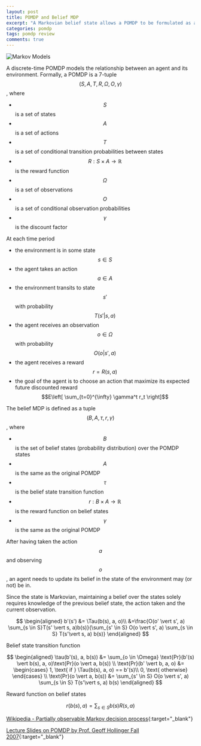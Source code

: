 ```yaml
---
layout: post
title: POMDP and Belief MDP
excerpt: "A Markovian belief state allows a POMDP to be formulated as a MDP where every belief is a state."
categories: pomdp
tags: pomdp review
comments: true
---
```


![Markov Models](https://intonomos.com/blog/assets/markov_models_table.png)

A discrete-time POMDP models the relationship between an agent and its environment. Formally, a POMDP is a 7-tuple $$(S, A, T, R, \Omega, O, \gamma)$$, where
- $$S$$ is a set of states
- $$A$$ is a set of actions
- $$T$$ is a set of conditional transition probabilities between states
- $$R: S \times A \rightarrow \mathbb{R}$$ is the reward function
- $$\Omega$$ is a set of observations
- $$O$$ is a set of conditional observation probabilities
- $$\gamma$$ is the discount factor

At each time period
- the environment is in some state $$s \in S$$
- the agent takes an action $$a \in A$$
- the environment transits to state $$s'$$ with probability $$T(s'\vert s, a)$$
- the agent receives an observation $$o \in \Omega$$ with probability $$O(o \vert s', a)$$
- the agent receives a reward $$r = R(s, a)$$
- the goal of the agent is to choose an action that maximize its expected future discounted reward $$E\left[ \sum_{t=0}^{\infty} \gamma^t r_t \right]$$

The belief MDP is defined as a tuple $$(B, A, \tau, r, \gamma)$$, where
- $$B$$ is the set of belief states (probability distribution) over the POMDP states
- $$A$$ is the same as the original POMDP
- $$\tau$$ is the belief state transition function
- $$r: B \times A \rightarrow \mathbb{R}$$ is the reward function on belief states
- $$\gamma$$ is the same as the original POMDP

After having taken the action $$a$$ and observing $$o$$, an agent needs to update its belief in the state of the environment may (or not) be in.

Since the state is Markovian, maintaining a belief over the states solely requires knowledge of the previous belief state, the action taken and the current observation.

$$
\begin{aligned}
b'(s') &= \Tau(b(s), a, o)\\
   &=\frac{O(o' \vert s', a) \sum_{s \in S}T(s' \vert s, a)b(s)}{\sum_{s' \in S} O(o \vert s', a) \sum_{s \in S} T(s'\vert s, a) b(s)}
\end{aligned}
$$

Belief state transition function

$$
\begin{aligned}
\tau(b'(s), a, b(s)) &= \sum_{o \in \Omega} \text{Pr}(b'(s) \vert b(s), a, o)\text{Pr}(o \vert a, b(s)) \\
\text{Pr}(b' \vert b, a, o) &=
\begin{cases}
1, \text{ if } \Tau(b(s), a, o) == b'(s)\\ 
0, \text{ otherwise}
\end{cases} \\
\text{Pr}(o \vert a, b(s)) &= \sum_{s' \in S} O(o \vert s', a) \sum_{s \in S} T(s'\vert s, a) b(s)
\end{aligned}
$$

Reward function on belief states

$$
r(b(s), a) = \sum_{s \in S} b(s) R(s, a)
$$

[Wikipedia - Partially observable Markov decision process](https://en.wikipedia.org/wiki/Partially_observable_Markov_decision_process){:target="_blank"}

[Lecture Slides on POMDP by Prof. Geoff Hollinger Fall 2007](http://www.cs.cmu.edu/~ggordon/780-fall07/lectures/POMDP_lecture.pdf){:target="_blank"}
